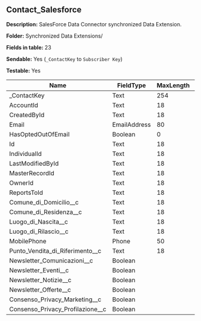 ## Contact_Salesforce

**Description:** SalesForce Data Connector synchronized Data Extension.

**Folder:** Synchronized Data Extensions/

**Fields in table:** 23

**Sendable:** Yes (`_ContactKey` to `Subscriber Key`)

**Testable:** Yes

| Name | FieldType | MaxLength | IsPrimaryKey | IsNullable | DefaultValue |
| --- | --- | --- | --- | --- | --- |
| _ContactKey | Text | 254 | - | - |  |
| AccountId | Text | 18 | - | + |  |
| CreatedById | Text | 18 | - | + |  |
| Email | EmailAddress | 80 | - | + |  |
| HasOptedOutOfEmail | Boolean | 0 | - | + |  |
| Id | Text | 18 | + | - |  |
| IndividualId | Text | 18 | - | + |  |
| LastModifiedById | Text | 18 | - | + |  |
| MasterRecordId | Text | 18 | - | + |  |
| OwnerId | Text | 18 | - | + |  |
| ReportsToId | Text | 18 | - | + |  |
| Comune_di_Domicilio__c | Text | 18 | - | + |  |
| Comune_di_Residenza__c | Text | 18 | - | + |  |
| Luogo_di_Nascita__c | Text | 18 | - | + |  |
| Luogo_di_Rilascio__c | Text | 18 | - | + |  |
| MobilePhone | Phone | 50 | - | + |  |
| Punto_Vendita_di_Riferimento__c | Text | 18 | - | + |  |
| Newsletter_Comunicazioni__c | Boolean |  | - | + |  |
| Newsletter_Eventi__c | Boolean |  | - | + |  |
| Newsletter_Notizie__c | Boolean |  | - | + |  |
| Newsletter_Offerte__c | Boolean |  | - | + |  |
| Consenso_Privacy_Marketing__c | Boolean |  | - | + |  |
| Consenso_Privacy_Profilazione__c | Boolean |  | - | + |  |
